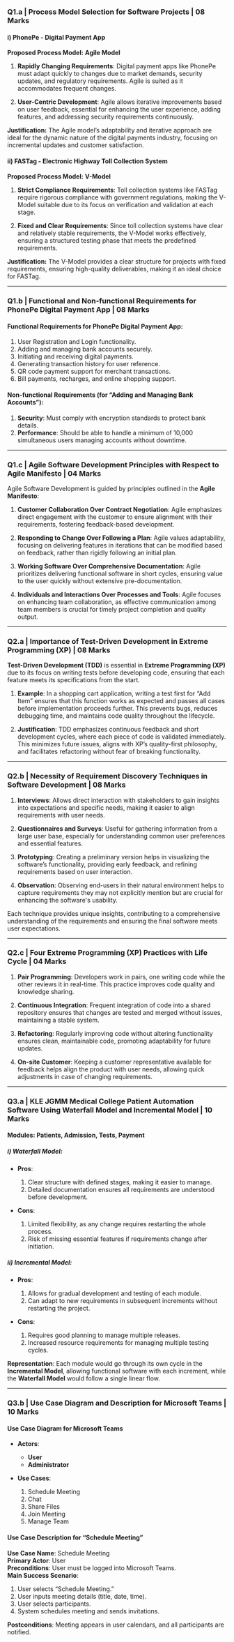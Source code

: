 ### **Q1.a | Process Model Selection for Software Projects | 08 Marks**

#### i) PhonePe - Digital Payment App
**Proposed Process Model:** **Agile Model**

1. **Rapidly Changing Requirements**: Digital payment apps like PhonePe must adapt quickly to changes due to market demands, security updates, and regulatory requirements. Agile is suited as it accommodates frequent changes.
   
2. **User-Centric Development**: Agile allows iterative improvements based on user feedback, essential for enhancing the user experience, adding features, and addressing security requirements continuously.

**Justification:** The Agile model’s adaptability and iterative approach are ideal for the dynamic nature of the digital payments industry, focusing on incremental updates and customer satisfaction.

#### ii) FASTag - Electronic Highway Toll Collection System
**Proposed Process Model:** **V-Model**

1. **Strict Compliance Requirements**: Toll collection systems like FASTag require rigorous compliance with government regulations, making the V-Model suitable due to its focus on verification and validation at each stage.
   
2. **Fixed and Clear Requirements**: Since toll collection systems have clear and relatively stable requirements, the V-Model works effectively, ensuring a structured testing phase that meets the predefined requirements.

**Justification:** The V-Model provides a clear structure for projects with fixed requirements, ensuring high-quality deliverables, making it an ideal choice for FASTag.

---

### **Q1.b | Functional and Non-functional Requirements for PhonePe Digital Payment App | 08 Marks**

#### Functional Requirements for PhonePe Digital Payment App:
1. User Registration and Login functionality.
2. Adding and managing bank accounts securely.
3. Initiating and receiving digital payments.
4. Generating transaction history for user reference.
5. QR code payment support for merchant transactions.
6. Bill payments, recharges, and online shopping support.

#### Non-functional Requirements (for “Adding and Managing Bank Accounts”):
1. **Security**: Must comply with encryption standards to protect bank details.
2. **Performance**: Should be able to handle a minimum of 10,000 simultaneous users managing accounts without downtime.

---

### **Q1.c | Agile Software Development Principles with Respect to Agile Manifesto | 04 Marks**

Agile Software Development is guided by principles outlined in the **Agile Manifesto**:

1. **Customer Collaboration Over Contract Negotiation**: Agile emphasizes direct engagement with the customer to ensure alignment with their requirements, fostering feedback-based development.
   
2. **Responding to Change Over Following a Plan**: Agile values adaptability, focusing on delivering features in iterations that can be modified based on feedback, rather than rigidly following an initial plan.

3. **Working Software Over Comprehensive Documentation**: Agile prioritizes delivering functional software in short cycles, ensuring value to the user quickly without extensive pre-documentation.

4. **Individuals and Interactions Over Processes and Tools**: Agile focuses on enhancing team collaboration, as effective communication among team members is crucial for timely project completion and quality output.

---

### **Q2.a | Importance of Test-Driven Development in Extreme Programming (XP) | 08 Marks**

**Test-Driven Development (TDD)** is essential in **Extreme Programming (XP)** due to its focus on writing tests before developing code, ensuring that each feature meets its specifications from the start.

1. **Example**: In a shopping cart application, writing a test first for “Add Item” ensures that this function works as expected and passes all cases before implementation proceeds further. This prevents bugs, reduces debugging time, and maintains code quality throughout the lifecycle.

2. **Justification**: TDD emphasizes continuous feedback and short development cycles, where each piece of code is validated immediately. This minimizes future issues, aligns with XP’s quality-first philosophy, and facilitates refactoring without fear of breaking functionality.

---

### **Q2.b | Necessity of Requirement Discovery Techniques in Software Development | 08 Marks**

1. **Interviews**: Allows direct interaction with stakeholders to gain insights into expectations and specific needs, making it easier to align requirements with user needs.

2. **Questionnaires and Surveys**: Useful for gathering information from a large user base, especially for understanding common user preferences and essential features.

3. **Prototyping**: Creating a preliminary version helps in visualizing the software’s functionality, providing early feedback, and refining requirements based on user interaction.

4. **Observation**: Observing end-users in their natural environment helps to capture requirements they may not explicitly mention but are crucial for enhancing the software's usability.

Each technique provides unique insights, contributing to a comprehensive understanding of the requirements and ensuring the final software meets user expectations.

---

### **Q2.c | Four Extreme Programming (XP) Practices with Life Cycle | 04 Marks**

1. **Pair Programming**: Developers work in pairs, one writing code while the other reviews it in real-time. This practice improves code quality and knowledge sharing.

2. **Continuous Integration**: Frequent integration of code into a shared repository ensures that changes are tested and merged without issues, maintaining a stable system.

3. **Refactoring**: Regularly improving code without altering functionality ensures clean, maintainable code, promoting adaptability for future updates.

4. **On-site Customer**: Keeping a customer representative available for feedback helps align the product with user needs, allowing quick adjustments in case of changing requirements.

---

### **Q3.a | KLE JGMM Medical College Patient Automation Software Using Waterfall Model and Incremental Model | 10 Marks**

#### Modules: Patients, Admission, Tests, Payment

##### i) Waterfall Model:
   - **Pros**:
     1. Clear structure with defined stages, making it easier to manage.
     2. Detailed documentation ensures all requirements are understood before development.

   - **Cons**:
     1. Limited flexibility, as any change requires restarting the whole process.
     2. Risk of missing essential features if requirements change after initiation.

##### ii) Incremental Model:
   - **Pros**:
     1. Allows for gradual development and testing of each module.
     2. Can adapt to new requirements in subsequent increments without restarting the project.

   - **Cons**:
     1. Requires good planning to manage multiple releases.
     2. Increased resource requirements for managing multiple testing cycles.

**Representation**: Each module would go through its own cycle in the **Incremental Model**, allowing functional software with each increment, while the **Waterfall Model** would follow a single linear flow.

---

### **Q3.b | Use Case Diagram and Description for Microsoft Teams | 10 Marks**

#### **Use Case Diagram for Microsoft Teams**

- **Actors**:
   - **User**
   - **Administrator**

- **Use Cases**:
   1. Schedule Meeting
   2. Chat
   3. Share Files
   4. Join Meeting
   5. Manage Team

#### **Use Case Description for “Schedule Meeting”**

**Use Case Name**: Schedule Meeting  
**Primary Actor**: User  
**Preconditions**: User must be logged into Microsoft Teams.  
**Main Success Scenario**:  
   1. User selects “Schedule Meeting.”
   2. User inputs meeting details (title, date, time).
   3. User selects participants.
   4. System schedules meeting and sends invitations.

**Postconditions**: Meeting appears in user calendars, and all participants are notified.
